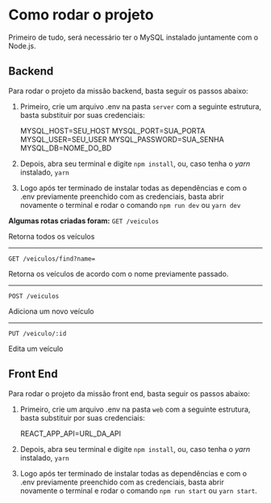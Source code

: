 # Como rodar o projeto

Primeiro de tudo, será necessário ter o MySQL instalado juntamente com o Node.js.

## Backend

Para rodar o projeto da missão backend, basta seguir os passos abaixo:

1.  Primeiro, crie um arquivo .env na pasta `server` com a seguinte estrutura, basta substituir por suas credenciais:

    MYSQL_HOST=SEU_HOST
    MYSQL_PORT=SUA_PORTA
    MYSQL_USER=SEU_USER
    MYSQL_PASSWORD=SUA_SENHA
    MYSQL_DB=NOME_DO_BD

2.  Depois, abra seu terminal e digite `npm install`, ou, caso tenha o _yarn_ instalado, `yarn`
3.  Logo após ter terminado de instalar todas as dependências e com o .env previamente preenchido com as credenciais, basta abrir novamente o terminal e rodar o comando `npm run dev` ou `yarn dev`

**Algumas rotas criadas foram:**
`GET /veiculos`

Retorna todos os veículos

---

`GET /veiculos/find?name=`

Retorna os veículos de acordo com o nome previamente passado.

---

`POST /veiculos`

Adiciona um novo veículo

---

`PUT /veiculo/:id`

Edita um veículo

## Front End

Para rodar o projeto da missão front end, basta seguir os passos abaixo:

1. Primeiro, crie um arquivo .env na pasta `web` com a seguinte estrutura, basta substituir por suas credenciais:

   REACT_APP_API=URL_DA_API

2. Depois, abra seu terminal e digite `npm install`, ou, caso tenha o _yarn_ instalado, `yarn`
3. Logo após ter terminado de instalar todas as dependências e com o .env previamente preenchido com as credenciais, basta abrir novamente o terminal e rodar o comando `npm run start` ou `yarn start`.
